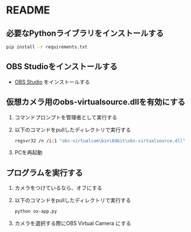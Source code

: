 # README

## 必要なPythonライブラリをインストールする

```bash
pip install -r requirements.txt
```

## OBS Studioをインストールする

- [OBS Studio](https://obsproject.com/ja/download) をインストールする

## 仮想カメラ用のobs-virtualsource.dllを有効にする

1. コマンドプロンプトを管理者として実行する
2. 以下のコマンドをpullしたディレクトリで実行する

    ```bash
    regsvr32 /n /i:1 "obs-virtualcam\bin\64bit\obs-virtualsource.dll"
    ```

3. PCを再起動

## プログラムを実行する

1. カメラをつけているなら、オフにする
2. 以下のコマンドをpullしたディレクトリで実行する

    ```bash
    python ox-app.py
    ```

3. カメラを選択する際にOBS Virtual Camera にする